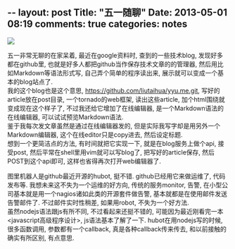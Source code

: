 --
layout: post
Title: "五一随聊"
Date: 2013-05-01 08:19
comments: true
categories: notes
--

<img src='http://ww1.sinaimg.cn/large/793bee10jw1e47srugr8aj20e509sjsi.jpg'>

五一非常无聊的在家呆着, 最近在google资料时, 查到的一些技术blog, 发现好多都在github里, 也就是好多人都把github当作保存技术文章的的管理器, 然后用比如Markdown等语法形式写, 自己弄个简单的程序读出来, 展示就可以变成一个基本的blog站点了.  
我的这个blog也是这个意思, https://github.com/liutaihua/yyu.me.git, 写好的article放在post目录, 一个tornado的web框架, 读出这些article, 加个html围绕就变成现在这个样子了, 不过我还给它增加了在线编辑器, 是一个Markdown语法的在线编辑器, 可以试试预览Markdown语法.   
鉴于我每次发文章虽然是通过在线编辑器发的, 但是实际我写字却是用另外一个Markdown编辑器, 这个在线editor只是copy进去, 然后设定标题.  
想到一个更简洁点的方法, 有时间就把它实现一下, 就是在blog服务上做个api, 接受post, 然后平常在shell里用vim就可以写blog了, 把写好的article保存, 然后POST到这个api即可, 这样也省得再次打开web编辑器了. 
  
图里机器人是github最近开源的hubot, 挺不错. github已经用它来做运维了, 代码发布等. 我想未来这不失为一个运维的好方向, 传统的服务monitor, 告警, 在小型公司基本就是用一个nagios诸如此类的开源套件做告警, 基本就都是在使用邮件发送告警邮件了. 不过邮件实时性稍差, 如果用robot, 不失为一个好方法.  
虽然nodejs语法跟js有所不同, 不过看起来还挺不错的, 可能因为最近刚看完一本<javascript高级程序设计>, js语法基本了解了一下. hubot在用nodejs写的时候, 很多函数调用, 参数都有一个callback, 真是各种callback传来传去, 和以前接触的确实有所区别, 有点意思.